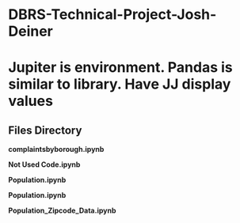 # DBRS-Technical-Project-Josh-Deiner

# Jupiter is environment. Pandas is similar to library. Have JJ display values 



## Files Directory 

**complaintsbyborough.ipynb**


**Not Used Code.ipynb**



**Population.ipynb**



**Population.ipynb**



**Population_Zipcode_Data.ipynb**


